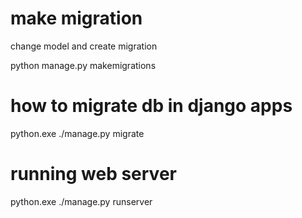 
# make migration
change model and create migration 

python manage.py makemigrations


# how to migrate db in django apps
python.exe ./manage.py migrate

# running web server
python.exe ./manage.py runserver
